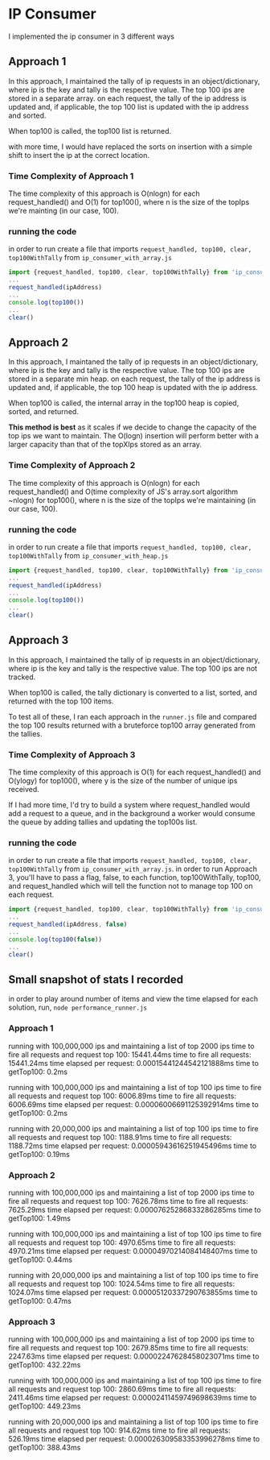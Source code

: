 # IP Consumer

I implemented the ip consumer in 3 different ways

## Approach 1
In this approach, I maintained the tally of ip requests in an object/dictionary, where ip is the key and tally is the respective value. The top 100 ips are stored in a separate array. on each request, the tally of the ip address is updated and, if applicable, the top 100 list is updated with the ip address and sorted.

When top100 is called, the top100 list is returned.

with more time, I would have replaced the sorts on insertion with a simple shift to insert the ip at the correct location.

### Time Complexity of Approach 1
The time complexity of this approach is O(nlogn) for each request_handled() and O(1) for top100(), where n is the size of the topIps we're mainting (in our case, 100).

### running the code
in order to run create a file that imports `request_handled, top100, clear, top100WithTally` from `ip_consumer_with_array.js`
```js
import {request_handled, top100, clear, top100WithTally} from 'ip_consumer_with_array.js'
...
request_handled(ipAddress)
...
console.log(top100())
...
clear()
```

## Approach 2
In this approach, I maintaned the tally of ip requests in an object/dictionary, where ip is the key and tally is the respective value. The top 100 ips are stored in a separate min heap. on each request, the tally of the ip address is updated and, if applicable, the top 100 heap is updated with the ip address.

When top100 is called, the internal array in the top100 heap is copied, sorted, and returned.

**This method is best** as it scales if we decide to change the capacity of the top ips we want to maintain. The O(logn) insertion will perform better with a larger capacity than that of the topXIps stored as an array.

### Time Complexity of Approach 2
The time complexity of this approach is O(nlogn) for each request_handled() and O(time complexity of JS's array.sort algorithm ~nlogn) for top100(), where n is the size of the topIps we're maintaining (in our case, 100).

### running the code
in order to run create a file that imports `request_handled, top100, clear, top100WithTally` from `ip_consumer_with_heap.js`
```js
import {request_handled, top100, clear, top100WithTally} from 'ip_consumer_with_heap.js'
...
request_handled(ipAddress)
...
console.log(top100())
...
clear()
```

## Approach 3
In this approach, I maintained the tally of ip requests in an object/dictionary, where ip is the key and tally is the respective value. The top 100 ips are not tracked.

When top100 is called, the tally dictionary is converted to a list, sorted, and returned with the top 100 items.

To test all of these, I ran each approach in the `runner.js` file and compared the top 100 results returned with a bruteforce top100 array generated from the tallies.

### Time Complexity of Approach 3
The time complexity of this approach is O(1) for each request_handled() and O(ylogy) for top100(), where y is the size of the number of unique ips received. 

If I had more time, I'd try to build a system where request_handled would add a request to a queue, and in the background a worker would consume the queue by adding tallies and updating the top100s list.

### running the code
in order to run create a file that imports `request_handled, top100, clear, top100WithTally` from `ip_consumer_with_array.js`. 
in order to run Approach 3, you'll have to pass a flag, false, to each function, top100WithTally, top100, and request_handled which will tell the function not to manage top 100 on each request.
```js
import {request_handled, top100, clear, top100WithTally} from 'ip_consumer_with_array.js'
...
request_handled(ipAddress, false)
...
console.log(top100(false))
...
clear()
```


## Small snapshot of stats I recorded

in order to play around number of items and view the time elapsed for each solution, run, `node performance_runner.js`

### Approach 1
running with 100,000,000 ips and maintaining a list of top 2000 ips
    time to fire all requests and request top 100: 15441.44ms
        time to fire all requests: 15441.24ms
        time elapsed per request: 0.00015441244542121888ms
        time to getTop100: 0.2ms

running with 100,000,000 ips and maintaining a list of top 100 ips
    time to fire all requests and request top 100: 6006.89ms
            time to fire all requests: 6006.69ms
            time elapsed per request: 0.00006006691125392914ms
            time to getTop100: 0.2ms
    
running with 20,000,000 ips and maintaining a list of top 100 ips
    time to fire all requests and request top 100: 1188.91ms
                time to fire all requests: 1188.72ms
                time elapsed per request: 0.00005943616251945496ms
                time to getTop100: 0.19ms
                
### Approach 2
running with 100,000,000 ips and maintaining a list of top 2000 ips
    time to fire all requests and request top 100: 7626.78ms
        time to fire all requests: 7625.29ms
        time elapsed per request: 0.00007625286833286285ms
        time to getTop100: 1.49ms

running with 100,000,000 ips and maintaining a list of top 100 ips
    time to fire all requests and request top 100: 4970.65ms
        time to fire all requests: 4970.21ms
        time elapsed per request: 0.00004970214084148407ms
        time to getTop100: 0.44ms

running with 20,000,000 ips and maintaining a list of top 100 ips
    time to fire all requests and request top 100: 1024.54ms
        time to fire all requests: 1024.07ms
        time elapsed per request: 0.00005120337290763855ms
        time to getTop100: 0.47ms

### Approach 3
running with 100,000,000 ips and maintaining a list of top 2000 ips
    time to fire all requests and request top 100: 2679.85ms
        time to fire all requests: 2247.63ms
        time elapsed per request: 0.00002247628458023071ms
        time to getTop100: 432.22ms

running with 100,000,000 ips and maintaining a list of top 100 ips
    time to fire all requests and request top 100: 2860.69ms
        time to fire all requests: 2411.46ms
        time elapsed per request: 0.00002411459749698639ms
        time to getTop100: 449.23ms
    
running with 20,000,000 ips and maintaining a list of top 100 ips
    time to fire all requests and request top 100: 914.62ms
        time to fire all requests: 526.19ms
        time elapsed per request: 0.000026309583353996278ms
        time to getTop100: 388.43ms